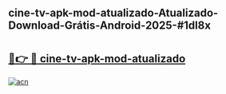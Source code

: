 ## cine-tv-apk-mod-atualizado-Atualizado-Download-Grátis-Android-2025-#1dl8x

# <h2><a href="https://ainizakaria.my?title=cine-tv-apk-mod-atualizado&ref=20M">🔗👉 🔴 cine-tv-apk-mod-atualizado</a></h2>

[![acn](https://github.com/user-attachments/assets/0f9c940e-d8b0-45ae-aac7-cd30a18b3e1c)](https://ainizakaria.my?title=cine-tv-apk-mod-atualizado&ref=20M)

